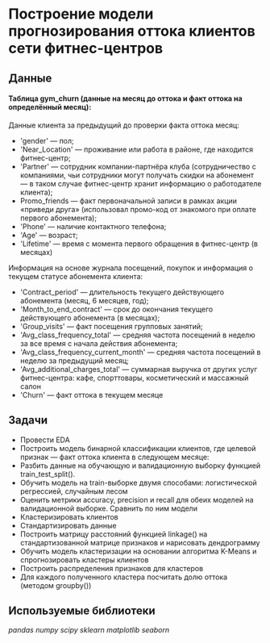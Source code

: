 # Построение модели прогнозирования оттока клиентов сети фитнес-центров


## Данные

#### Таблица gym_churn (данные на месяц до оттока и факт оттока на определённый месяц):

Данные клиента за предыдущий до проверки факта оттока месяц:
- 'gender' — пол;
- 'Near_Location' — проживание или работа в районе, где находится фитнес-центр;
- 'Partner' — сотрудник компании-партнёра клуба (сотрудничество с компаниями, чьи сотрудники могут получать скидки на абонемент — в таком случае фитнес-центр хранит информацию о работодателе клиента);
- Promo_friends — факт первоначальной записи в рамках акции «приведи друга» (использовал промо-код от знакомого при оплате первого абонемента);
- 'Phone' — наличие контактного телефона;
- 'Age' — возраст;
- 'Lifetime' — время с момента первого обращения в фитнес-центр (в месяцах)

Информация на основе журнала посещений, покупок и информация о текущем статусе абонемента клиента:
- 'Contract_period' — длительность текущего действующего абонемента (месяц, 6 месяцев, год);
- 'Month_to_end_contract' — срок до окончания текущего действующего абонемента (в месяцах);
- 'Group_visits' — факт посещения групповых занятий;
- 'Avg_class_frequency_total' — средняя частота посещений в неделю за все время с начала действия абонемента;
- 'Avg_class_frequency_current_month' — средняя частота посещений в неделю за предыдущий месяц;
- 'Avg_additional_charges_total' — суммарная выручка от других услуг фитнес-центра: кафе, спорттовары, косметический и массажный салон
- 'Churn' — факт оттока в текущем месяце

## Задачи

- Провести EDA 
- Построить модель бинарной классификации клиентов, где целевой признак — факт оттока клиента в следующем месяце:
- Разбить данные на обучающую и валидационную выборку функцией train_test_split().
- Обучить модель на train-выборке двумя способами:
логистической регрессией,
случайным лесом
- Оценить метрики accuracy, precision и recall для обеих моделей на валидационной выборке. Сравнить по ним модели
- Кластеризировать клиентов
- Стандартизировать данные
- Построить матрицу расстояний функцией linkage() на стандартизованной матрице признаков и нарисовать дендрограмму
- Обучить модель кластеризации на основании алгоритма K-Means и спрогнозировать кластеры клиентов
- Построить распределения признаков для кластеров
- Для каждого полученного кластера посчитать долю оттока (методом groupby())

## Используемые библиотеки
*pandas* *numpy* *scipy* *sklearn* *matplotlib* *seaborn* 
